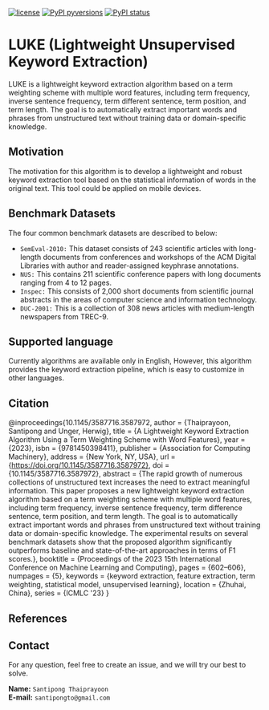 [![license](https://img.shields.io/badge/License-MIT-brightgreen.svg)](https://github.com/santipongth/luke/blob/master/LICENSE)
[![PyPI pyversions](https://img.shields.io/pypi/pyversions/kex.svg)](https://github.com/santipongth/luke/)
[![PyPI status](https://img.shields.io/pypi/status/kex.svg)](https://github.com/santipongth/luke/)

# LUKE (Lightweight Unsupervised Keyword Extraction)
LUKE is a lightweight keyword extraction algorithm based on a term weighting scheme with multiple word features, including term frequency, inverse sentence frequency, term different sentence, term position, and term length. The goal is to automatically extract important words and phrases from unstructured text without training data or domain-specific knowledge.

## Motivation

The motivation for this algorithm is to develop a lightweight and robust keyword extraction tool based on the statistical information of words in the original text. This tool could be applied on mobile devices.

## Benchmark Datasets
The four common benchmark datasets are described to below:
- `SemEval-2010:` This dataset consists of 243 scientific articles with long-length documents from conferences and workshops of the ACM Digital Libraries with author and reader-assigned keyphrase annotations. 
- `NUS:` This contains 211 scientific conference papers with long documents ranging from 4 to 12 pages.
- `Inspec:` This consists of 2,000 short documents from scientific journal abstracts in the areas of computer science and information technology.
- `DUC-2001:` This is a collection of 308 news articles with medium-length newspapers from TREC-9.

## Supported language
Currently algorithms are available only in English, However, this algorithm provides the keyword extraction pipeline, which is easy to customize in other languages.

## Citation
@inproceedings{10.1145/3587716.3587972,
author = {Thaiprayoon, Santipong and Unger, Herwig},
title = {A Lightweight Keyword Extraction Algorithm Using a Term Weighting Scheme with Word Features},
year = {2023},
isbn = {9781450398411},
publisher = {Association for Computing Machinery},
address = {New York, NY, USA},
url = {https://doi.org/10.1145/3587716.3587972},
doi = {10.1145/3587716.3587972},
abstract = {The rapid growth of numerous collections of unstructured text increases the need to extract meaningful information. This paper proposes a new lightweight keyword extraction algorithm based on a term weighting scheme with multiple word features, including term frequency, inverse sentence frequency, term difference sentence, term position, and term length. The goal is to automatically extract important words and phrases from unstructured text without training data or domain-specific knowledge. The experimental results on several benchmark datasets show that the proposed algorithm significantly outperforms baseline and state-of-the-art approaches in terms of F1 scores.},
booktitle = {Proceedings of the 2023 15th International Conference on Machine Learning and Computing},
pages = {602–606},
numpages = {5},
keywords = {keyword extraction, feature extraction, term weighting, statistical model, unsupervised learning},
location = {Zhuhai, China},
series = {ICMLC '23}
}

## References
<!---
You can find several resources that were used for the creation of keywords

**Papers**:

* Sharma, P., & Li, Y. (2019). [Self-Supervised Contextual Keyword and Keyphrase Retrieval with Self-Labelling.](https://www.preprints.org/manuscript/201908.0073/download/final_file)

<b>In-depth journal paper at Information Sciences Journal</b>

Campos, R., Mangaravite, V., Pasquali, A., Jatowt, A., Jorge, A., Nunes, C. and Jatowt, A. (2020). YAKE! Keyword Extraction from Single Documents using Multiple Local Features. In Information Sciences Journal. Elsevier, Vol 509, pp 257-289. [pdf](https://doi.org/10.1016/j.ins.2019.09.013)
--->

## Contact

For any question, feel free to create an issue, and we will try our best to solve.

**Name:** `Santipong Thaiprayoon` \
**E-mail:** `santipongto@gmail.com`
